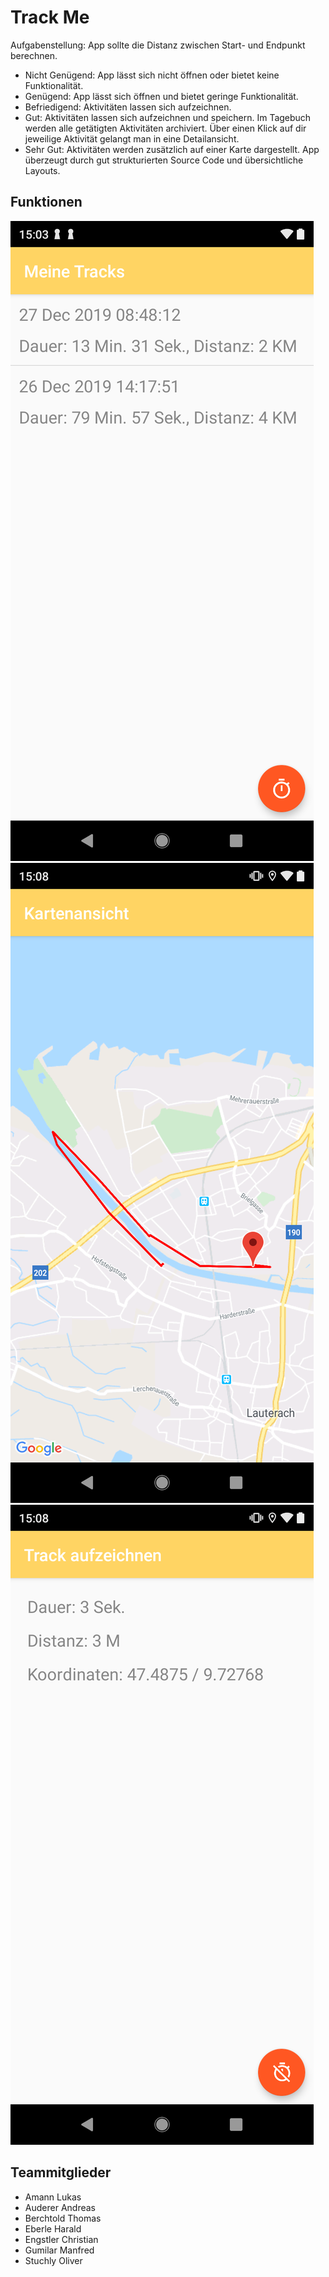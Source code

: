 # Track Me
Aufgabenstellung: App sollte die Distanz zwischen Start- und Endpunkt berechnen. 
- Nicht Genügend: App lässt sich nicht öffnen oder bietet keine Funktionalität.
- Genügend: App lässt sich öffnen und bietet geringe Funktionalität.
- Befriedigend: Aktivitäten lassen sich aufzeichnen.
- Gut: Aktivitäten lassen sich aufzeichnen und speichern. Im Tagebuch werden alle getätigten Aktivitäten archiviert. Über einen Klick auf dir jeweilige Aktivität gelangt man in eine Detailansicht.
- Sehr Gut: Aktivitäten werden zusätzlich auf einer Karte dargestellt. App überzeugt durch gut strukturierten Source Code und übersichtliche Layouts.


## Funktionen
![Übersicht aller bereits aufgezeichneten Tracks](Screenshot_20200127-150346.png)
![Kartenansicht eines aufgezeichneten Tracks](Screenshot_20200127-150809.png)
![Aufzeichnen eines neuen Tracks](Screenshot_20200127-150837.png)


## Teammitglieder
- Amann Lukas
- Auderer Andreas
- Berchtold Thomas
- Eberle Harald
- Engstler Christian
- Gumilar Manfred
- Stuchly Oliver